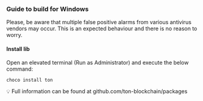 ### Guide to build for Windows

Please, be aware that multiple false positive alarms from various antivirus vendors may occur. This is an expected
behaviour and there is no reason to worry.

#### Install lib

Open an elevated terminal (Run as Administrator) and execute the below command:

`choco install ton`

💡 Full information can be found at github.com/ton-blockchain/packages
